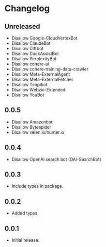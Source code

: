 Changelog
=========

Unreleased
-----

- Disallow Google-CloudVertexBot
- Disallow ClaudeBot
- Disallow Diffbot
- Disallow DuckAssistBot
- Disallow PerplexityBot
- Disallow cohere-ai
- Disallow cohere-training-data-crawler
- Disallow Meta-ExternalAgent
- Disallow Meta-ExternalFetcher
- Disallow Timpibot
- Disallow Webzio-Extended
- Disallow YouBot

0.0.5
-----

- Disallow Amazonbot
- Disallow Bytespider
- Disallow velen.io/hunter.io

0.0.4
-----

- Disallow OpenAI search bot (OAI-SearchBot)

0.0.3
-----

- Include types in package.

0.0.2
-----

- Added types.

0.0.1
-----

- Initial release.
